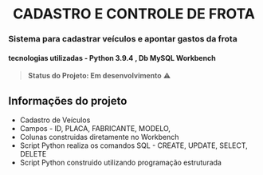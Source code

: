 <h1 align="center"> CADASTRO E CONTROLE DE FROTA </>

### Sistema para cadastrar veículos e apontar gastos da frota
#### tecnologias utilizadas - Python 3.9.4 , Db MySQL Workbench

> __Status do Projeto: Em desenvolvimento__ ⚠️


## Informações do projeto  

+ Cadastro de Veículos
+ Campos - ID, PLACA, FABRICANTE, MODELO, 
+ Colunas construidas diretamente no Workbench
+ Script Python realiza os comandos SQL - CREATE, UPDATE, SELECT, DELETE
+ Script Python construido utilizando programação estruturada
